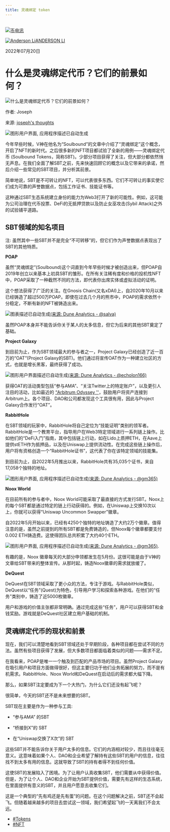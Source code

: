 ```yaml
---
title: 灵魂绑定 token
---
```

[  
![币电讯](https://cn.cointelegraph.com/icons/logo/desktop-cn.svg)](https://cn.cointelegraph.com/"币电讯")



[![Anderson Li](https://images.cointelegraph.com/cdn-cgi/image/format=auto,onerror=redirect,quality=90,width=32/https://s3.cointelegraph.com/storage/uploads/view/422b8ae3bb89a5fca07ae7999226ef91.jpg)ANDERSON LI](https://cn.cointelegraph.com/authors/anderson-li) 

2022年07月20日 

# 什么是灵魂绑定代币？它们的前景如何？ 

![什么是灵魂绑定代币？它们的前景如何？](https://images.cointelegraph.com/cdn-cgi/image/format=auto,onerror=redirect,quality=90,width=1434/https://s3.cointelegraph.com/storage/uploads/view/059d0784dd5b3544d2fac3c94ec31c7c.jpg)


作者: Joseph

来源: [joseph's thoughts](https://josephliow.substack.com/p/the-current-landscape-of-soulbound)

![图形用户界面, 应用程序描述已自动生成](https://lh3.googleusercontent.com/fmD6KyX3yQd-GVdyMVxk-UbV7ioViL9fkw1pjsFOgj-SV6UTwhkDeGl8Yk0PzhAQLcokc42ECMnLhsp3aCYvAbjiWBKs_GNoFkw-qVInWnAwDX8CpKjitG0ecTJBUf1_tBGnZ26Or9Tba38)

今年早些时候，V神在他名为“Soulbound”的文章中介绍了“灵魂绑定”这个概念，开启了NFT的新时代。之后很多新的NFT项目都试验了全新的用例——灵魂绑定代币 (Soulbound Tokens，简称SBT)。少部分项目获得了关注，但大部分都依然悄无声息。在我们全面了解SBT之前，先来快速回顾它的概念以及它带来的承诺，然后介绍一些常见的SBT项目，并分析其前景。

简单地说，SBT是不可转让的NFT，可以代表很多东西。它们不可转让的事实使它们成为可靠的声誉数据点，包括工作证书、技能证书等。

这种通过SBT生态系统建立身份的能力为Web3打开了新的可能性。例如，这可能为公司治理在代币投票、DeFi的无抵押贷款以及防止女巫攻击(Sybil Attack)之外的试验铺平道路。

## SBT领域的知名项目

注: 虽然其中一些SBT并不是完全“不可转移”的，但它们作为声誉数据点表现出了SBT的其他特质。

**POAP**

虽然“灵魂绑定”(Soulbound)这个词直到今年早些时候才被创造出来，但POAP自2019年创立以来基本上初具SBT的雏形。在所有关注稀有度和价格的投机性NFT中，POAP采取了一种截然不同的方法，即代表你出席实体或虚拟活动的证明。

这个想法获得了广泛的关注。在Gnosis Chain(又名xDAI)上，自2020年10月以来已经铸造了超过500万POAP。即使在过去几个月的熊市中，POAP的需求依然十分稳定，不断有新的NFT被铸造出来。

![图表描述已自动生成](https://lh3.googleusercontent.com/p1Xsj45RAIC757-ecFJIa2nXwvJ44HzrlZ9zDEkRegPp-cSC534wARwTmNUIJ3uYhtgCE9sSNe9Yq2BPfY9zmtr0L9foJngagAE5-GIreJQf_xRPksbd-ssHbJHFWTh6aQgoyRpvHlkJ6FY)[(来源: Dune Analytics - @salva)](https://dune.com/salva/poaps-gnosis)

虽然POAP本身并不能告诉你关于某人的太多信息，但它为后来的其他SBT奠定了基础。

**Project Galaxy**

到目前为止，作为SBT领域最大的参与者之一，Project Galaxy已经创造了近一百万的“OAT”(Project Galaxy的SBT)。他们通过将宣传OAT作为一种建立社区的方式，也就是增长黑客，最终获得了成功。

![图形用户界面描述已自动生成](https://lh5.googleusercontent.com/Y_1zgjcXWSd5D3C5Gf9P7qik0Te2TmdICA_zDv4FrMXCT0em9eT15ulgC6rZwwvNwDV4qsSKjqHwI2aPPHpdHZ8s05q9GIh-7Q5SvTPtpQ6CuoT3zX5FYh38vSwleFORv3m_bFHzlDYTwXI)[(来源: Dune Analytics - @echolon166)](https://dune.com/echolon166/project-galaxy-dashboard)

获得OAT的活动类型包括“参与AMA”、“关注Twitter上的特定账户”，以及更引人注目的活动，比如最近的 [“Arbitrum Odyssey ''](https://twitter.com/arbitrum/status/1539292126105706496?s=20&t=jxW8GkrTcBe6T5QmQ-usoQ)，鼓励用户将资产连接到Arbitrum上。各个项目、DAO和公司都发现这个工具很有用，因此与Project Galaxy合作发行“OAT”。

**RabbitHole**

在SBT领域的玩家中，RabbitHole将自己定位为“技能证明”类别的领军者。RabbitHole是一个教育平台，指导用户在Web3特定领域进行一系列链上操作。比如他们的“DeFi入门”指南，其中包括链上行动，如在Lido上质押ETH，在Aave上提供stETH作为抵押品，以及在Uniswap上提供流动性。在完成这些链上操作后，用户将有资格创造一个“RabbitHole证书”，这代表了你在该特定领域的技能集。

到目前为止，自2022年5月推出以来，RabbitHole共有35,035个证书，来自17,058个独特的地址。

![图形用户界面, 应用程序描述已自动生成](https://lh3.googleusercontent.com/9II5fI6ANq3v-D00rRwGDbavSCWZ3OTQ_QcnXz3gVoNF82djR4IRWJXUsWwteG-uWy7V4yykdpEEl9KrY4X3KYX940St7wvtTdFV4WSLsYJkKNwuNul7lKI8JVzss1gsD5KHYjgz9WcBW4U)[(来源: Dune Analytics - @gm365)](https://dune.com/gm365/rabbithole)

**Noox World**

在目前所有的参与者中，Noox World可能采取了最直接的方式发行SBT。Noox上的每个SBT都是通过特定的链上行动获得的。例如，在Uniswap上交换10次以上，你就可以获得“Uniswap Uncommon Swapper”徽章。

自2022年5月开始以来，已经有4250个独特的地址铸造了大约2万个徽章。值得注意的是，虽然之前提到的所有SBT都是免费铸造的，但Noox每个徽章都要支付0.002 ETH铸造费。这使得团队总共积累了大约40个ETH。

![图形用户界面, 应用程序描述已自动生成](https://lh3.googleusercontent.com/zeNbHG1Z1Pa5snCpvgrn19541GnWrZzm2w42p0pU8qiSDLpRAY6XN5mgylPR6nrr9IG_wacNzqE8dOu5f-JPGg5Wt1N35jKLf19Ee4hDvEznyi8H7Utp522ttvqIVzb0keu4AvQcZ4SS4us)[(来源: Dune Analytics - @gm365)](https://dune.com/gm365/noox).

有趣的是，Noox 徽章每天的大部分申领都发生在5月份。这很可能是由于V神的文章给SBT带来的整体宣传。从那时起，铸造Noox徽章的需求就放缓了。

**DeQuest**

DeQuest在SBT领域采取了更小众的方法，专注于游戏。与RabbitHole类似，DeQuest以“任务”(Quest)为特色，引导用户学习和探索各种游戏。在他们的“任务”类别中，铸造了近5000枚徽章。

用户和游戏的价值主张都非常明确。通过完成这些“任务”，用户可以获得SBT和金钱奖励。游戏就是DeQuest社区建立用户基础的机制。

## 灵魂绑定代币的现状和前景

现在，我们可以清楚地看到SBT领域还处于早期阶段，各种项目都在尝试不同的方法。虽然有些项目获得了发展，但大多数项目都面临着类似的问题——需求不足。

在我看来，POAP是唯一一个触及到匹配的产品市场的项目。虽然Project Galaxy在吸引用户和项目方面做得很好，但这主要归功于他们业务拓展的努力，而不是有机需求。RabbitHole、Noox World和DeQuest在启动后的需求都大幅下降。

那么，如果SBT注定要成为下一个大热门，为什么它们还没有起飞呢？

很简单，今天的SBT还不是未来想要的SBT。

SBT现在主要是作为一种参与工具:

- “参与AMA” 的SBT
    
- “桥接到X”的 SBT
    
- 在“Uniswap交换了X次”的 SBT
    

这些SBT并不能告诉你关于用户太多的信息。它们的内涵相对较少，而且往往毫无意义。这意味着如果个人、DAO和企业希望了解持有这些SBT的用户的信息，往往找不到太多有用的信息。这就导致了SBT的持有者得不到任何价值。

这使SBT的发展陷入了困境。为了让用户认真收集SBT，他们需要从中获得价值。但是，为了让个人、DAO和企业开始为SBT提供价值，需要先有这样的生态系统，在里面提供有意义的SBT，并且用户愿意去收集它们。

这是一个典型的“先有鸡还是先有蛋”的问题。在这个问题解决之前，SBT还不会起飞。但随着越来越多的项目去尝试这一领域，我们希望起飞的一天离我们不会太远。

- [#Tokens](https://cn.cointelegraph.com/tags/tokens) 
- [#NFT](https://cn.cointelegraph.com/tags/nft) 

